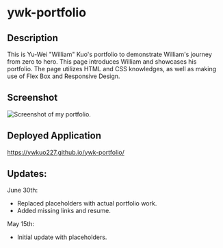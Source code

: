 # ywk-portfolio

## Description
This is Yu-Wei "William" Kuo's portfolio to demonstrate William's journey from zero to hero. This page introduces William and showcases his portfolio. The page utilizes HTML and CSS knowledges, as well as making use of Flex Box and Responsive Design.

## Screenshot
![Screenshot of my portfolio.](assets/images/screenshot.jpg)

## Deployed Application
https://ywkuo227.github.io/ywk-portfolio/

## Updates:
June 30th:
- Replaced placeholders with actual portfolio work.
- Added missing links and resume.

May 15th:
- Initial update with placeholders.